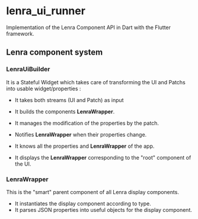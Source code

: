 # lenra_ui_runner

Implementation of the Lenra Component API in Dart with the Flutter framework.

## Lenra component system

### LenraUiBuilder
It is a Stateful Widget which takes care of transforming the UI and Patchs into usable widget/properties : 

 - It takes both streams (UI and Patch) as input 

 - It builds the components **LenraWrapper**.
 - It manages the modification of the properties by the patch.

 - Notifies **LenraWrapper** when their properties change.
 - It knows all the properties and **LenraWrapper** of the app.
 - It displays the **LenraWrapper** corresponding to the "root" component of the UI.

### LenraWrapper
This is the "smart" parent component of all Lenra display components.

- It instantiates the display component according to type.
- It parses JSON properties into useful objects for the display component.